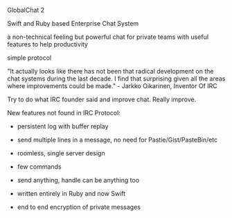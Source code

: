 GlobalChat 2

Swift and Ruby based Enterprise Chat System

a non-technical feeling but powerful chat for private teams with useful features to help productivity

simple protocol

"It actually looks like there has not been that radical development on the chat systems during the last decade. I find that surprising given all the areas where improvements could be made." - Jarkko Oikarinen, Inventor Of IRC

Try to do what IRC founder said and improve chat. Really improve.

New features not found in IRC Protocol:

* persistent log with buffer replay

* send multiple lines in a message, no need for Pastie/Gist/PasteBin/etc

* roomless, single server design

* few commands

* send anything, handle can be anything too

* written entirely in Ruby and now Swift

* end to end encryption of private messages
